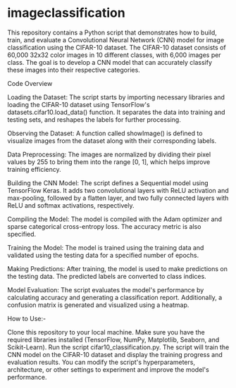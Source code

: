 # imageclassification
This repository contains a Python script that demonstrates how to build, train, and evaluate a Convolutional Neural Network (CNN) model for image classification using the CIFAR-10 dataset. The CIFAR-10 dataset consists of 60,000 32x32 color images in 10 different classes, with 6,000 images per class. The goal is to develop a CNN model that can accurately classify these images into their respective categories.

Code Overview

Loading the Dataset: The script starts by importing necessary libraries and loading the CIFAR-10 dataset using TensorFlow's datasets.cifar10.load_data() function. It separates the data into training and testing sets, and reshapes the labels for further processing.

Observing the Dataset: A function called showImage() is defined to visualize images from the dataset along with their corresponding labels.

Data Preprocessing: The images are normalized by dividing their pixel values by 255 to bring them into the range [0, 1], which helps improve training efficiency.

Building the CNN Model: The script defines a Sequential model using TensorFlow Keras. It adds two convolutional layers with ReLU activation and max-pooling, followed by a flatten layer, and two fully connected layers with ReLU and softmax activations, respectively.

Compiling the Model: The model is compiled with the Adam optimizer and sparse categorical cross-entropy loss. The accuracy metric is also specified.

Training the Model: The model is trained using the training data and validated using the testing data for a specified number of epochs.

Making Predictions: After training, the model is used to make predictions on the testing data. The predicted labels are converted to class indices.

Model Evaluation: The script evaluates the model's performance by calculating accuracy and generating a classification report. Additionally, a confusion matrix is generated and visualized using a heatmap.

How to Use:-

Clone this repository to your local machine.
Make sure you have the required libraries installed (TensorFlow, NumPy, Matplotlib, Seaborn, and Scikit-Learn).
Run the script cifar10_classification.py.
The script will train the CNN model on the CIFAR-10 dataset and display the training progress and evaluation results.
You can modify the script's hyperparameters, architecture, or other settings to experiment and improve the model's performance.

